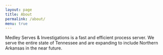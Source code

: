 ```yaml
---
layout: page
title: About
permalink: /about/
menu: true
---
```

Medley Serves & Investigations is a fast and efficient process server. We serve the entire state of Tennessee and are expanding to include Northern Arkansas in the near future.
